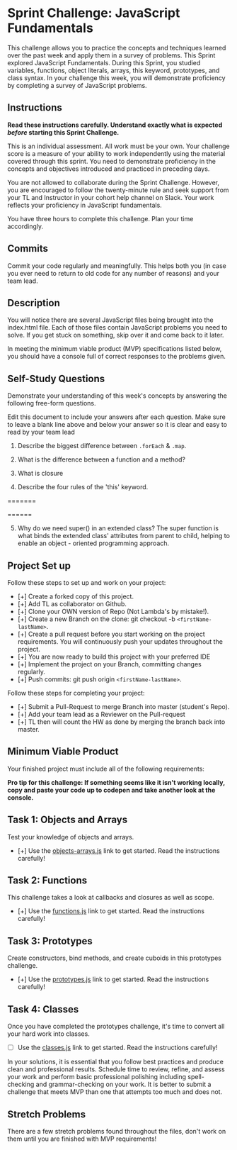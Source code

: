 # Sprint Challenge: JavaScript Fundamentals

This challenge allows you to practice the concepts and techniques learned over the past week and apply them in a survey of problems. This Sprint explored JavaScript Fundamentals. During this Sprint, you studied variables, functions, object literals, arrays, this keyword, prototypes, and class syntax. In your challenge this week, you will demonstrate proficiency by completing a survey of JavaScript problems.

## Instructions

**Read these instructions carefully. Understand exactly what is expected _before_ starting this Sprint Challenge.**

This is an individual assessment. All work must be your own. Your challenge score is a measure of your ability to work independently using the material covered through this sprint. You need to demonstrate proficiency in the concepts and objectives introduced and practiced in preceding days.

You are not allowed to collaborate during the Sprint Challenge. However, you are encouraged to follow the twenty-minute rule and seek support from your TL and Instructor in your cohort help channel on Slack. Your work reflects your proficiency in JavaScript fundamentals.

You have three hours to complete this challenge. Plan your time accordingly.

## Commits

Commit your code regularly and meaningfully. This helps both you (in case you ever need to return to old code for any number of reasons) and your team lead.

## Description

You will notice there are several JavaScript files being brought into the index.html file.  Each of those files contain JavaScript problems you need to solve.  If you get stuck on something, skip over it and come back to it later.

In meeting the minimum viable product (MVP) specifications listed below, you should have a console full of correct responses to the problems given.

## Self-Study Questions

Demonstrate your understanding of this week's concepts by answering the following free-form questions.

Edit this document to include your answers after each question. Make sure to leave a blank line above and below your answer so it is clear and easy to read by your team lead

1. Describe the biggest difference between `.forEach` & `.map`.
<!-- Technically, .forEach and .map essentially do the same thing - allow the developer to execute a function on every element of a given array. However, the way they accomplish these things is a little different, and each have their place. .forEach allows a callback function to mutate the original array, so it is useful when you want to actually change the original and not just return a new array. The .map function, however, will execute a given function on each element of an array and utilize the return values to populate a new array. It is probably more useful for a developer that favors functional programming.  -->

2. What is the difference between a function and a method?
<!-- A function is a block of code which contains its own scope within the global object. A method is a function that is attatched to an object. -->

3. What is closure
<!-- Closure is the concept of scope within JavaScript. In JavaScript, an inner function has access to the variables of the enclosing function. This is partly how JavaScript's pseudo-class based inheritence system works as well. -->

4. Describe the four rules of the 'this' keyword.

=======
<!--
1. When in the global scope, the value of .this will be thie window/ console object. This refers to what is known in JavaScript as the Global scope. It is the scope that encapsulates all of the objects, variables, functions, etc. that are contained within JavaScript
2. Implicit binding -- when an object is called is called by a preceding dot - (.objectName), - that object before the dot is .this .
3. "New" binding -- Whenever a constructor function is used, ".this" refers to the specific instance of the object.
4. Explicit binding -- whenever the .binnd, .call, aor .apply methods are used, ".this" is explicitly defined. -->
======

5. Why do we need super() in an extended class?
The super function is what binds the extended class' attributes from parent to child, helping to enable an object - oriented programming approach.
## Project Set up

Follow these steps to set up and work on your project:

- [+] Create a forked copy of this project.
- [+] Add TL as collaborator on Github.
- [+] Clone your OWN version of Repo (Not Lambda's by mistake!).
- [+] Create a new Branch on the clone: git checkout -b `<firstName-lastName>`.
- [+] Create a pull request before you start working on the project requirements.  You will continuously push your updates throughout the project.
- [+] You are now ready to build this project with your preferred IDE
- [+] Implement the project on your Branch, committing changes regularly.
- [+] Push commits: git push origin `<firstName-lastName>`.

Follow these steps for completing your project:

- [+] Submit a Pull-Request to merge <firstName-lastName> Branch into master (student's  Repo).
- [+] Add your team lead as a Reviewer on the Pull-request
- [+] TL then will count the HW as done by  merging the branch back into master.


## Minimum Viable Product

Your finished project must include all of the following requirements:

**Pro tip for this challenge: If something seems like it isn't working locally, copy and paste your code up to codepen and take another look at the console.**

## Task 1: Objects and Arrays
Test your knowledge of objects and arrays.
* [+] Use the [objects-arrays.js](challenges/objects-arrays.js) link to get started.  Read the instructions carefully!

## Task 2: Functions
This challenge takes a look at callbacks and closures as well as scope.
* [+] Use the [functions.js](challenges/functions.js) link to get started. Read the instructions carefully!

## Task 3: Prototypes
Create constructors, bind methods, and create cuboids in this prototypes challenge.
* [+] Use the [prototypes.js](challenges/prototypes.js) link to get started. Read the instructions carefully!

## Task 4: Classes
Once you have completed the prototypes challenge, it's time to convert all your hard work into classes.
* [ ] Use the [classes.js](challenges/classes.js) link to get started. Read the instructions carefully!

In your solutions, it is essential that you follow best practices and produce clean and professional results. Schedule time to review, refine, and assess your work and perform basic professional polishing including spell-checking and grammar-checking on your work. It is better to submit a challenge that meets MVP than one that attempts too much and does not.

## Stretch Problems

There are a few stretch problems found throughout the files, don't work on them until you are finished with MVP requirements!
